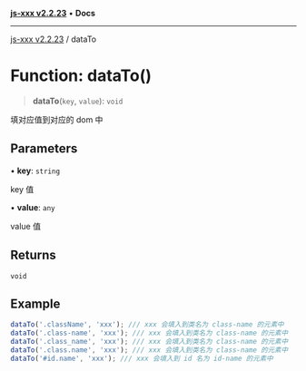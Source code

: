 [**js-xxx v2.2.23**](../README.md) • **Docs**

***

[js-xxx v2.2.23](../README.md) / dataTo

# Function: dataTo()

> **dataTo**(`key`, `value`): `void`

填对应值到对应的 dom 中

## Parameters

• **key**: `string`

key 值

• **value**: `any`

value 值

## Returns

`void`

## Example

```ts
dataTo('.className', 'xxx'); /// xxx 会填入到类名为 class-name 的元素中
dataTo('.class-name', 'xxx'); /// xxx 会填入到类名为 class-name 的元素中
dataTo('.class_name', 'xxx'); /// xxx 会填入到类名为 class-name 的元素中
dataTo('.class.name', 'xxx'); /// xxx 会填入到类名为 class-name 的元素中
dataTo('#id.name', 'xxx'); /// xxx 会填入到 id 名为 id-name 的元素中
```
